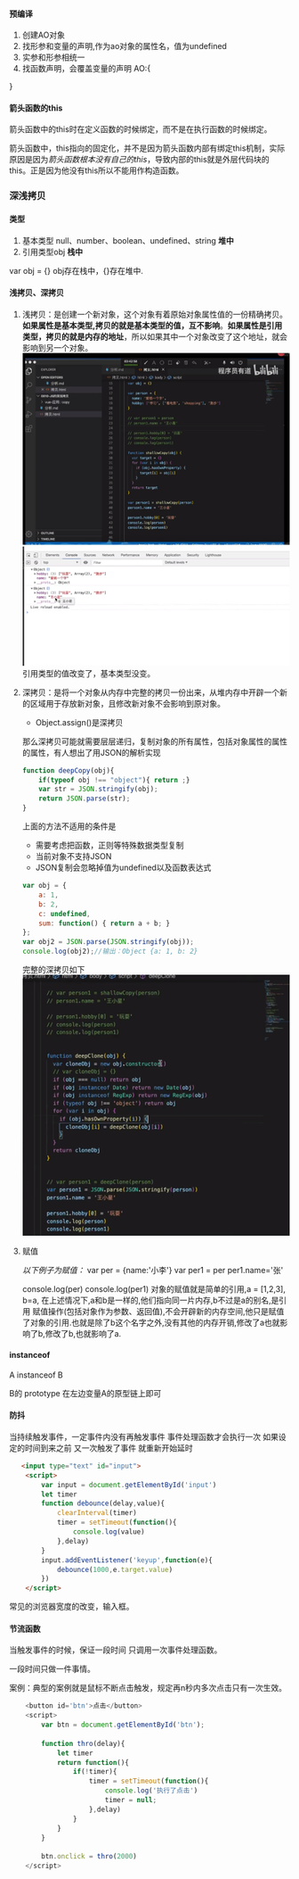 #### 预编译
1. 创建AO对象
2. 找形参和变量的声明,作为ao对象的属性名，值为undefined
3. 实参和形参相统一
4. 找函数声明，会覆盖变量的声明
AO:{

}

#### 箭头函数的this
箭头函数中的this时在定义函数的时候绑定，而不是在执行函数的时候绑定。

箭头函数中，this指向的固定化，并不是因为箭头函数内部有绑定this机制，实际原因是因为*箭头函数根本没有自己的this*，导致内部的this就是外层代码块的this。正是因为他没有this所以不能用作构造函数。

### 深浅拷贝

#### 类型
1. 基本类型 null、number、boolean、undefined、string  **堆中**
2. 引用类型obj **栈中**

var obj = {}
obj存在栈中，{}存在堆中.
#### 浅拷贝、深拷贝
1. 浅拷贝：是创建一个新对象，这个对象有着原始对象属性值的一份精确拷贝。**如果属性是基本类型,拷贝的就是基本类型的值，互不影响**。**如果属性是引用类型，拷贝的就是内存的地址**，所以如果其中一个对象改变了这个地址，就会影响到另一个对象。
![浅拷贝例子](./images/1.png)
![浅拷贝运行结果](./images/2.png)
引用类型的值改变了，基本类型没变。


2. 深拷贝：是将一个对象从内存中完整的拷贝一份出来，从堆内存中开辟一个新的区域用于存放新对象，且修改新对象不会影响到原对象。
    * Object.assign()是深拷贝

    那么深拷贝可能就需要层层递归，复制对象的所有属性，包括对象属性的属性的属性，有人想出了用JSON的解析实现
    ``` javascript
    function deepCopy(obj){
        if(typeof obj !== "object"){ return ;}
        var str = JSON.stringify(obj);
        return JSON.parse(str);
    }
    ```
    上面的方法不适用的条件是
    * 需要考虑把函数，正则等特殊数据类型复制
    * 当前对象不支持JSON
    * JSON复制会忽略掉值为undefined以及函数表达式
    ```javascript
    var obj = {
        a: 1,
        b: 2,
        c: undefined,
        sum: function() { return a + b; }
    };
    var obj2 = JSON.parse(JSON.stringify(obj));
    console.log(obj2);//输出：Object {a: 1, b: 2}
    ```
    完整的深拷贝如下
    ![完整的深拷贝](./images/3.png)
3. 赋值

    *以下例子为赋值：*
    var per = {name:'小李'}
    var per1 = per
    per1.name='张'

    console.log(per)
    console.log(per1)
    对象的赋值就是简单的引用,a = [1,2,3], b=a, 在上述情况下,a和b是一样的,他们指向同一片内存,b不过是a的别名,是引用
    赋值操作(包括对象作为参数、返回值),不会开辟新的内存空间,他只是赋值了对象的引用.也就是除了b这个名字之外,没有其他的内存开销,修改了a也就影响了b,修改了b,也就影响了a.

#### instanceof 
A instanceof B

B的 prototype 在左边变量A的原型链上即可

#### 防抖
当持续触发事件，一定事件内没有再触发事件 事件处理函数才会执行一次 如果设定的时间到来之前 又一次触发了事件  就重新开始延时
```html
   <input type="text" id="input">
    <script>
        var input = document.getElementById('input')
        let timer
        function debounce(delay,value){
            clearInterval(timer)
            timer = setTimeout(function(){
                console.log(value)
            },delay)
        }
        input.addEventListener('keyup',function(e){
            debounce(1000,e.target.value)
        })
    </script>
```
常见的浏览器宽度的改变，输入框。
#### 节流函数
当触发事件的时候，保证一段时间 只调用一次事件处理函数。

一段时间只做一件事情。

案例：典型的案例就是鼠标不断点击触发，规定再n秒内多次点击只有一次生效。
```javascript
    <button id='btn'>点击</button>
    <script>
        var btn = document.getElementById('btn');

        function thro(delay){
            let timer
            return function(){
                if(!timer){
                    timer = setTimeout(function(){
                        console.log('执行了点击')
                        timer = null;
                    },delay)
                }
            }
        }
        
        btn.onclick = thro(2000)
    </script>
```
